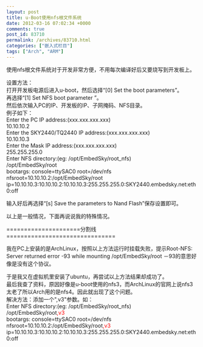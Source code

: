 ```yaml
---
layout: post
title: u-Boot使用nfs根文件系统
date: 2012-03-16 07:02:34 +0000
comments: true
post_id: 83710
permalink: /archives/83710.html
categories: ["嵌入式栏目"]
tags: ["Arch", "ARM"]
---
```


使用nfs根文件系统对于开发非常方便，不用每次编译好后又要烧写到开发板上。

设置方法：  
打开开发板电源后进入u-boot，然后选择“[0] Set the boot parameters”。  
再选择“[1] Set NFS boot parameter ”。  
然后依次输入PC的IP、开发板的IP、子网掩码、NFS目录。  
例子如下：  
Enter the PC IP address:(xxx.xxx.xxx.xxx)  
10.10.10.2  
Enter the SKY2440/TQ2440 IP address:(xxx.xxx.xxx.xxx)  
10.10.10.3  
Enter the Mask IP address:(xxx.xxx.xxx.xxx)  
255.255.255.0  
Enter NFS directory:(eg: /opt/EmbedSky/root_nfs)  
/opt/EmbedSky/root  
bootargs: console=ttySAC0 root=/dev/nfs nfsroot=10.10.10.2:/opt/EmbedSky/root ip=10.10.10.3:10.10.10.2:10.10.10.3:255.255.255.0:SKY2440.embedsky.net:eth0:off

输入好后再选择“[s] Save the parameters to Nand Flash”保存设置即可。

以上是一般情况，下面再说说我的特殊情况。

=====================分割线===============================  

我在PC上安装的是ArchLinux，按照以上方法运行时挂载失败，提示Root-NFS: Server returned error -93 while mounting /opt/EmbedSky/root
－93的意思好像是没有这个协议。

于是我又在虚拟机里安装了ubuntu，再尝试以上方法结果却成功了。  
最后我查了资料，原因好像是u-boot使用的nfs3，而ArchLinux的官网上说nfs3太老了所以Arch用的是nfs4。因此就出现了这个问题。  
解决方法：添加一个",v3"参数。如：  
Enter NFS directory:(eg: /opt/EmbedSky/root_nfs)  
/opt/EmbedSky/root<span style="color: #ff0000;">,v3</span>  
bootargs: console=ttySAC0 root=/dev/nfs nfsroot=10.10.10.2:/opt/EmbedSky/root<span style="color: #ff0000;">,v3</span> ip=10.10.10.3:10.10.10.2:10.10.10.3:255.255.255.0:SKY2440.embedsky.net:eth0:off

